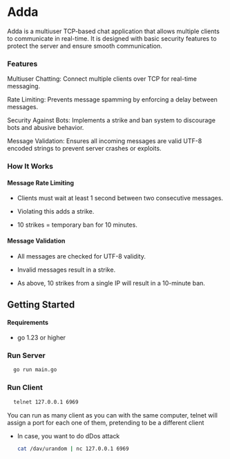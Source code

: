 # Adda
Adda is a multiuser TCP-based chat application that allows multiple clients to communicate in real-time. It is designed with basic security features to protect the server and ensure smooth communication.

### Features
Multiuser Chatting: Connect multiple clients over TCP for real-time messaging.

Rate Limiting: Prevents message spamming by enforcing a delay between messages.

Security Against Bots: Implements a strike and ban system to discourage bots and abusive behavior.

Message Validation: Ensures all incoming messages are valid UTF-8 encoded strings to prevent server crashes or exploits.

### How It Works
 #### Message Rate Limiting
   - Clients must wait at least 1 second between two consecutive messages.

   - Violating this adds a strike.

   - 10 strikes = temporary ban for 10 minutes.

#### Message Validation
   - All messages are checked for UTF-8 validity.

   - Invalid messages result in a strike.

   - As above, 10 strikes from a single IP will result in a 10-minute ban.

## Getting Started
#### Requirements
- go 1.23 or higher

### Run Server
  ```bash
    go run main.go
  ```

### Run Client
  ```bash
    telnet 127.0.0.1 6969
  ```
  You can run as many client as you can with the same computer, telnet will assign a port for
  each one of them, pretending to be a different client

  - In case, you want to do dDos attack
    ```bash
    cat /dav/urandom | nc 127.0.0.1 6969
    ```

